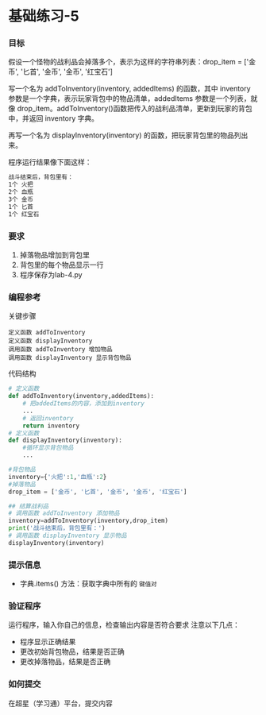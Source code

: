 # 基础练习-5

### 目标
假设一个怪物的战利品会掉落多个，表示为这样的字符串列表：drop_item = ['金币', '匕首', '金币', '金币', '红宝石']

写一个名为 addToInventory(inventory, addedItems) 的函数，其中 inventory 参数是一个字典，表示玩家背包中的物品清单，addedItems 参数是一个列表，就像 drop_item。addToInventory()函数把传入的战利品清单，更新到玩家的背包中，并返回 inventory 字典。

再写一个名为 displayInventory(inventory) 的函数，把玩家背包里的物品列出来。

程序运行结果像下面这样：
```sh
战斗结束后，背包里有：
1个 火把
2个 血瓶
3个 金币
1个 匕首
1个 红宝石
```
### 要求
1. 掉落物品增加到背包里
2. 背包里的每个物品显示一行
3. 程序保存为lab-4.py

### 编程参考
关键步骤
```
定义函数 addToInventory
定义函数 displayInventory
调用函数 addToInventory 增加物品
调用函数 displayInventory 显示背包物品
```
代码结构
```python
# 定义函数
def addToInventory(inventory,addedItems):
    # 把addedItems的内容，添加到inventory
    ...
    # 返回inventory
    return inventory
# 定义函数    
def displayInventory(inventory):
    #循环显示背包物品
    ...

#背包物品
inventory={'火把':1,'血瓶':2}
#掉落物品
drop_item = ['金币', '匕首', '金币', '金币', '红宝石']

## 结算战利品
# 调用函数 addToInventory 添加物品
inventory=addToInventory(inventory,drop_item)
print('战斗结束后，背包里有：')
# 调用函数 displayInventory 显示物品
displayInventory(inventory)
```

### 提示信息
- 字典.items() 方法：获取字典中所有的 `键值对`

### 验证程序
运行程序，输入你自己的信息，检查输出内容是否符合要求
注意以下几点：
- 程序显示正确结果
- 更改初始背包物品，结果是否正确
- 更改掉落物品，结果是否正确

### 如何提交
在超星（学习通）平台，提交内容